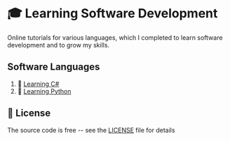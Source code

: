 # :mortar_board: Learning Software Development

Online tutorials for various languages, which I completed to learn software development and to grow my skills.

## Software Languages

1. :file_folder: [Learning C#](learning-csharp/)
2. :file_folder: [Learning Python](learning-python/)

## :page_with_curl: License

The source code is free -- see the [LICENSE](LICENSE) file for details
